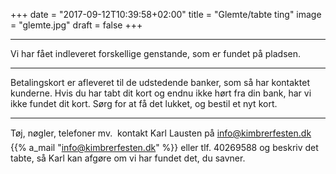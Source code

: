+++
date = "2017-09-12T10:39:58+02:00"
title = "Glemte/tabte ting"
image = "glemte.jpg"
draft = false
+++

---

Vi har fået indleveret forskellige genstande, som er fundet på pladsen.

---

Betalingskort er afleveret til de udstedende banker, som så har
kontaktet kunderne. Hvis du har tabt dit kort og endnu ikke hørt fra din
bank, har vi ikke fundet dit kort. Sørg for at få det lukket, og bestil et
nyt kort.

---

Tøj, nøgler, telefoner mv.  kontakt Karl Lausten på
info@kimbrerfesten.dk {{% a_mail "info@kimbrerfesten.dk" %}}  eller tlf. 40269588 og
beskriv det tabte, så Karl kan afgøre om vi har fundet det, du savner.




